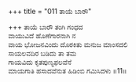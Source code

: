 +++
title = "011 ತಾಯೆ ಬಾರೌ"

+++
ತಾಯೆ ಬಾರೌ ತಂಗಿ ಗಂಧದ  
ವಾಯುವಿದೆ ಹೊಣೆಗಾರನಾಗಿ ನ  
ವಾಯ ಭೋಜನವಿಂದು ದೊರಕಿತು ಮನುಜ ಮಾಂಸದಲಿ  
ಸಾಯಲವದಿರ ಬಡಿದು ತಾ ತಮ  
ಗಾಯವಿದು ಕೃತಪುಣ್ಯಫಲವೆನೆ  
ಮಾಯಗಾತಿ ಹಸಾದವೆನುತ ಹಿಡಿಂಬಿ ಗಮಿಸಿದಳು     ॥11॥